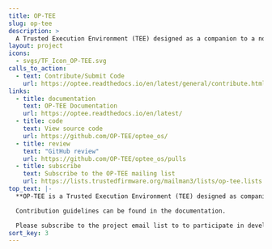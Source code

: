 ```yaml
---
title: OP-TEE
slug: op-tee
description: >
  A Trusted Execution Environment (TEE) designed as a companion to a non-secure Linux kernel running on Arm A-Profile systems (Armv8-A and Armv7-A) using TrustZone technology.
layout: project
icons:
  - svgs/TF_Icon_OP-TEE.svg
calls_to_action:
  - text: Contribute/Submit Code
    url: https://optee.readthedocs.io/en/latest/general/contribute.html
links:
  - title: documentation
    text: OP-TEE Documentation
    url: https://optee.readthedocs.io/en/latest/
  - title: code
    text: View source code
    url: https://github.com/OP-TEE/optee_os/
  - title: review
    text: "GitHub review"
    url: https://github.com/OP-TEE/optee_os/pulls
  - title: subscribe
    text: Subscribe to the OP-TEE mailing list
    url: https://lists.trustedfirmware.org/mailman3/lists/op-tee.lists.trustedfirmware.org/
top_text: |-
  **OP-TEE is a Trusted Execution Environment (TEE) designed as companion to a non-secure Linux kernel running on Arm; Cortex-A cores using the TrustZone technology. OP-TEE implements TEE Internal Core API v1.1.x which is the API exposed to Trusted Applications and the TEE Client API v1.0, which is the API describing how to communicate with a TEE. Those APIs are defined in the GlobalPlatform API specifications.**

  Contribution guidelines can be found in the documentation.

  Please subscribe to the project email list to to participate in development discussions.
sort_key: 3
---
```

